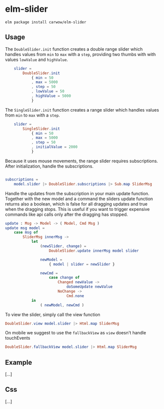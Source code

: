 # elm-slider

```shell
elm package install carwow/elm-slider
```

## Usage

The `DoubleSlider.init` function creates a double range slider which handles values from `min` to `max` with a `step`,
providing two thumbs with with values `lowValue` and `highValue`.

```elm
    slider =
        DoubleSlider.init
            { min = 50
            , max = 5000
            , step = 50
            , lowValue = 50
            , highValue = 5000
            }
```

The `SingleSlider.init` function creates a range slider which handles values from `min` to `max` with a `step`.

```elm
    slider =
        SingleSlider.init
            { min = 50
            , max = 5000
            , step = 50
            , initialValue = 2000
            }
```

Because it uses mouse movements, the range slider requires subscriptions. After initialization, handle the subscriptions.
```elm

subscriptions =
    model.slider |> DoubleSlider.subscriptions |> Sub.map SliderMsg
```

Handle the updates from the subscription in your main update function. Together with the new model and a command
the sliders update function returns also a boolean, which is false for all dragging updates and true when the
dragging stops. This is useful if you want to trigger expensive commands like api calls only after the dragging
has stopped.

```elm
update : Msg -> Model -> ( Model, Cmd Msg )
update msg model =
    case msg of
        SliderMsg innerMsg ->
            let
                (newSlider, change) =
                    DoubleSlider.update innerMsg model slider

                newModel =
                    { model | slider = newSlider }

                newCmd =
                    case change of
                        Changed newValue ->
                            doSomeUpdate newValue
                        NoChange ->
                            Cmd.none
            in
                ( newModel, newCmd )
```

To view the slider, simply call the view function
```elm
DoubleSlider.view model.slider |> Html.map SliderMsg
```

On mobile we suggest to use the `fallbackView` as `view` doesn't handle touchEvents
```elm
DoubleSlider.fallbackView model.slider |> Html.map SliderMsg
```

## Example

[...]


## Css

[...]
